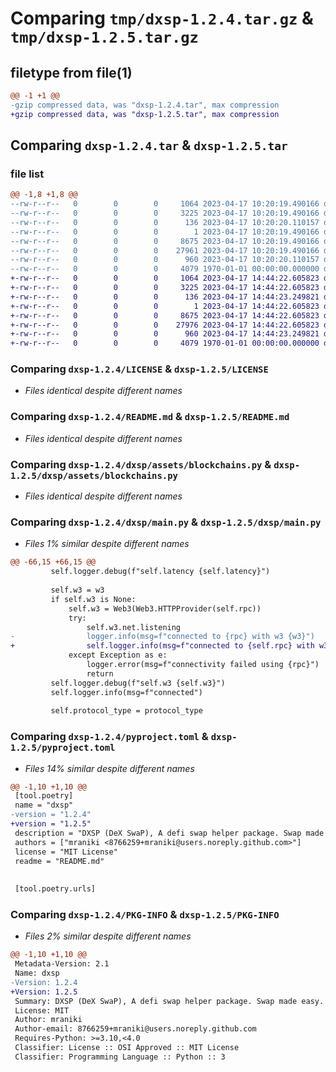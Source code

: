 # Comparing `tmp/dxsp-1.2.4.tar.gz` & `tmp/dxsp-1.2.5.tar.gz`

## filetype from file(1)

```diff
@@ -1 +1 @@
-gzip compressed data, was "dxsp-1.2.4.tar", max compression
+gzip compressed data, was "dxsp-1.2.5.tar", max compression
```

## Comparing `dxsp-1.2.4.tar` & `dxsp-1.2.5.tar`

### file list

```diff
@@ -1,8 +1,8 @@
--rw-r--r--   0        0        0     1064 2023-04-17 10:20:19.490166 dxsp-1.2.4/LICENSE
--rw-r--r--   0        0        0     3225 2023-04-17 10:20:19.490166 dxsp-1.2.4/README.md
--rw-r--r--   0        0        0      136 2023-04-17 10:20:20.110157 dxsp-1.2.4/dxsp/__init__.py
--rw-r--r--   0        0        0        1 2023-04-17 10:20:19.490166 dxsp-1.2.4/dxsp/assets/__init__.py
--rw-r--r--   0        0        0     8675 2023-04-17 10:20:19.490166 dxsp-1.2.4/dxsp/assets/blockchains.py
--rw-r--r--   0        0        0    27961 2023-04-17 10:20:19.490166 dxsp-1.2.4/dxsp/main.py
--rw-r--r--   0        0        0      960 2023-04-17 10:20:20.110157 dxsp-1.2.4/pyproject.toml
--rw-r--r--   0        0        0     4079 1970-01-01 00:00:00.000000 dxsp-1.2.4/PKG-INFO
+-rw-r--r--   0        0        0     1064 2023-04-17 14:44:22.605823 dxsp-1.2.5/LICENSE
+-rw-r--r--   0        0        0     3225 2023-04-17 14:44:22.605823 dxsp-1.2.5/README.md
+-rw-r--r--   0        0        0      136 2023-04-17 14:44:23.249821 dxsp-1.2.5/dxsp/__init__.py
+-rw-r--r--   0        0        0        1 2023-04-17 14:44:22.605823 dxsp-1.2.5/dxsp/assets/__init__.py
+-rw-r--r--   0        0        0     8675 2023-04-17 14:44:22.605823 dxsp-1.2.5/dxsp/assets/blockchains.py
+-rw-r--r--   0        0        0    27976 2023-04-17 14:44:22.605823 dxsp-1.2.5/dxsp/main.py
+-rw-r--r--   0        0        0      960 2023-04-17 14:44:23.249821 dxsp-1.2.5/pyproject.toml
+-rw-r--r--   0        0        0     4079 1970-01-01 00:00:00.000000 dxsp-1.2.5/PKG-INFO
```

### Comparing `dxsp-1.2.4/LICENSE` & `dxsp-1.2.5/LICENSE`

 * *Files identical despite different names*

### Comparing `dxsp-1.2.4/README.md` & `dxsp-1.2.5/README.md`

 * *Files identical despite different names*

### Comparing `dxsp-1.2.4/dxsp/assets/blockchains.py` & `dxsp-1.2.5/dxsp/assets/blockchains.py`

 * *Files identical despite different names*

### Comparing `dxsp-1.2.4/dxsp/main.py` & `dxsp-1.2.5/dxsp/main.py`

 * *Files 1% similar despite different names*

```diff
@@ -66,15 +66,15 @@
         self.logger.debug(f"self.latency {self.latency}")    
 
         self.w3 = w3
         if self.w3 is None:
             self.w3 = Web3(Web3.HTTPProvider(self.rpc))
             try:
                 self.w3.net.listening
-                logger.info(msg=f"connected to {rpc} with w3 {w3}")
+                self.logger.info(msg=f"connected to {self.rpc} with w3 {self.w3}")
             except Exception as e:
                 logger.error(msg=f"connectivity failed using {rpc}")
                 return
         self.logger.debug(f"self.w3 {self.w3}")
         self.logger.info(msg=f"connected")
 
         self.protocol_type = protocol_type
```

### Comparing `dxsp-1.2.4/pyproject.toml` & `dxsp-1.2.5/pyproject.toml`

 * *Files 14% similar despite different names*

```diff
@@ -1,10 +1,10 @@
 [tool.poetry]
 name = "dxsp"
-version = "1.2.4"
+version = "1.2.5"
 description = "DXSP (DeX SwaP), A defi swap helper package. Swap made easy."
 authors = ["mraniki <8766259+mraniki@users.noreply.github.com>"]
 license = "MIT License"
 readme = "README.md"
 
 
 [tool.poetry.urls]
```

### Comparing `dxsp-1.2.4/PKG-INFO` & `dxsp-1.2.5/PKG-INFO`

 * *Files 2% similar despite different names*

```diff
@@ -1,10 +1,10 @@
 Metadata-Version: 2.1
 Name: dxsp
-Version: 1.2.4
+Version: 1.2.5
 Summary: DXSP (DeX SwaP), A defi swap helper package. Swap made easy.
 License: MIT
 Author: mraniki
 Author-email: 8766259+mraniki@users.noreply.github.com
 Requires-Python: >=3.10,<4.0
 Classifier: License :: OSI Approved :: MIT License
 Classifier: Programming Language :: Python :: 3
```

